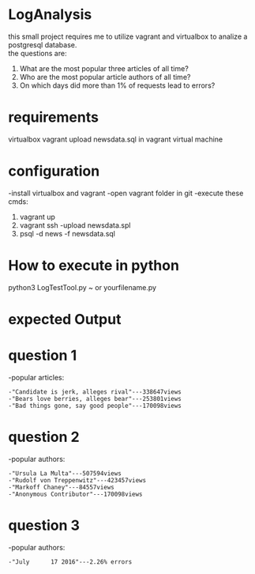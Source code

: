 # LogAnalysis

this small project requires me to utilize vagrant and virtualbox to analize a postgresql database.  
the questions are:
 1) What are the most popular three articles of all time?
 2) Who are the most popular article authors of all time?
 3) On which days did more than 1% of requests lead to errors?

# requirements

virtualbox
vagrant 
upload newsdata.sql in vagrant virtual machine

# configuration 

-install virtualbox and vagrant 
-open vagrant folder in git
-execute these cmds:
  1) vagrant up
  2) vagrant ssh
-upload newsdata.spl 
  1) psql -d news -f newsdata.sql
  
# How to execute in python
python3 LogTestTool.py ~ or yourfilename.py

# expected Output

# question 1
-popular articles:

	-"Candidate is jerk, alleges rival"---338647views
	-"Bears love berries, alleges bear"---253801views
	-"Bad things gone, say good people"---170098views
# question 2 
-popular authors:

	-"Ursula La Multa"---507594views
	-"Rudolf von Treppenwitz"---423457views
	-"Markoff Chaney"---84557views
	-"Anonymous Contributor"---170098views
 # question 3
-popular authors:

	-"July      17 2016"---2.26% errors
